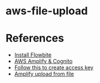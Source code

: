 # aws-file-upload

# References

- [Install Flowbite](https://flowbite.com/docs/getting-started/react/)
- [AWS Amplify & Cognito](https://docs.aws.amazon.com/prescriptive-guidance/latest/patterns/create-a-react-app-by-using-aws-amplify-and-add-authentication-with-amazon-cognito.html)
- [Follow this to create access key](https://docs.amplify.aws/gen1/javascript/tools/cli/start/set-up-cli/#configure-the-amplify-cli)
- [Amplify upload from file](https://docs.amplify.aws/javascript/build-a-backend/storage/upload-files/)
